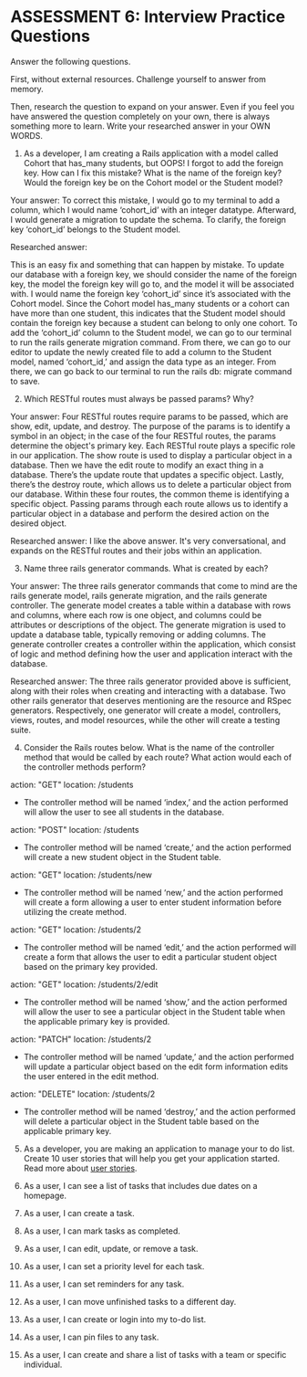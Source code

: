 # ASSESSMENT 6: Interview Practice Questions

Answer the following questions.

First, without external resources. Challenge yourself to answer from memory.

Then, research the question to expand on your answer. Even if you feel you have answered the question completely on your own, there is always something more to learn. Write your researched answer in your OWN WORDS.

1. As a developer, I am creating a Rails application with a model called Cohort that has_many students, but OOPS! I forgot to add the foreign key. How can I fix this mistake? What is the name of the foreign key? Would the foreign key be on the Cohort model or the Student model?

Your answer: To correct this mistake, I would go to my terminal to add a column, which I would name ‘cohort_id’ with an integer datatype.  Afterward, I would generate a migration to update the schema.  To clarify, the foreign key ‘cohort_id’ belongs to the Student model.

Researched answer: 

This is an easy fix and something that can happen by mistake.  To update our database with a foreign key, we should consider the name of the foreign key, the model the foreign key will go to, and the model it will be associated with. I would name the foreign key ‘cohort_id’ since it’s associated with the Cohort model. Since the Cohort model has_many students or a cohort can have more than one student, this indicates that the Student model should contain the foreign key because a student can belong to only one cohort. To add the ‘cohort_id’ column to the Student model, we can go to our terminal to run the rails generate migration command.  From there, we can go to our editor to update the newly created file to add a column to the Student model, named ‘cohort_id,’ and assign the data type as an integer.  From there, we can go back to our terminal to run the rails db: migrate command to save.


2. Which RESTful routes must always be passed params? Why?

Your answer: Four RESTful routes require params to be passed, which are show, edit, update, and destroy.  The purpose of the params is to identify a symbol in an object; in the case of the four RESTful routes,  the params determine the object's primary key.  Each RESTful route plays a specific role in our application. The show route is used to display a particular object in a database.  Then we have the edit route to modify an exact thing in a database.  There’s the update route that updates a specific object.  Lastly, there’s the destroy route, which allows us to delete a particular object from our database.  Within these four routes, the common theme is identifying a specific object.  Passing params through each route allows us to identify a particular object in a database and perform the desired action on the desired object.

Researched answer:  I like the above answer.  It's very conversational, and expands on the RESTful routes and their jobs within an application.

3. Name three rails generator commands. What is created by each?

Your answer: The three rails generator commands that come to mind are the rails generate model, rails generate migration, and the rails generate controller.  The generate model creates a table within a database with rows and columns, where each row is one object, and columns could be attributes or descriptions of the object.  The generate migration is used to update a database table, typically removing or adding columns.  The generate controller creates a controller within the application, which consist of logic and method defining how the user and application interact with the database.

Researched answer:  The three rails generator provided above is sufficient, along with their roles when creating and interacting with a database.  Two other rails generator that deserves mentioning are the resource and RSpec generators.  Respectively, one generator will create a model, controllers, views, routes, and model resources, while the other will create a testing suite. 

4. Consider the Rails routes below. What is the name of the controller method that would be called by each route? What action would each of the controller methods perform?

action: "GET" location: /students
-	The controller method will be named ‘index,’ and the action performed will allow the user to see all students in the database.

action: "POST" location: /students
-	The controller method will be named ‘create,’ and the action performed will create a new student object in the Student table.

action: "GET" location: /students/new
-	The controller method will be named ‘new,’ and the action performed will create a form allowing a user to enter student information before utilizing the create method.

action: "GET" location: /students/2
-	The controller method will be named ‘edit,’ and the action performed will create a form that allows the user to edit a particular student object based on the primary key provided.

action: "GET" location: /students/2/edit
-	The controller method will be named ‘show,’ and the action performed will allow the user to see a particular object in the Student table when the applicable primary key is provided.

action: "PATCH" location: /students/2
-	The controller method will be named ‘update,’ and the action performed will update a particular object based on the edit form information edits the user entered in the edit method.

action: "DELETE" location: /students/2
-	The controller method will be named ‘destroy,’ and the action performed will delete a particular object in the Student table based on the applicable primary key.

5. As a developer, you are making an application to manage your to do list. Create 10 user stories that will help you get your application started. Read more about [user stories](https://www.atlassian.com/agile/project-management/user-stories).

1. As a user, I can see a list of tasks that includes due dates on a homepage.
2. As a user, I can create a task.
3. As a user, I can mark tasks as completed.
4. As a user, I can edit, update, or remove a task.
5. As a user, I can set a priority level for each task.
6. As a user, I can set reminders for any task.
7. As a user, I can move unfinished tasks to a different day.
8. As a user, I can create or login into my to-do list.
9. As a user, I can pin files to any task.
10. As a user, I can create and share a list of tasks with a team or specific individual.
